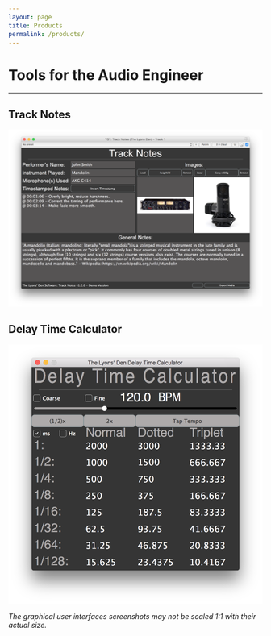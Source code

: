 ```yaml
---
layout: page
title: Products
permalink: /products/
---
```


# Tools for the Audio Engineer
---

## Track Notes
![](https://github.com/JosephTLyons/Track-Notes/blob/master/Images/Screenshot.png)

## Delay Time Calculator

![](https://github.com/JosephTLyons/GUI-Delay-Time-Calculator/blob/master/Images/Screenshot.png)

*The graphical user interfaces screenshots may not be scaled 1:1 with their actual size.*
